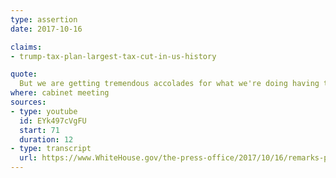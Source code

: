 ```yaml
---
type: assertion
date: 2017-10-16

claims:
- trump-tax-plan-largest-tax-cut-in-us-history

quote:
  But we are getting tremendous accolades for what we're doing having to do with both reform and with the massive tax cuts; it will be the largest tax cuts in the history of our country.
where: cabinet meeting
sources:
- type: youtube
  id: EYk497cVgFU
  start: 71
  duration: 12
- type: transcript
  url: https://www.WhiteHouse.gov/the-press-office/2017/10/16/remarks-president-trump-cabinet-meeting
---
```

